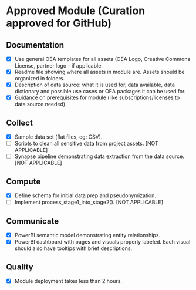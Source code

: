 # Approved Module (Curation approved for GitHub)

## Documentation
- [x] Use general OEA templates for all assets (OEA Logo, Creative Commons License, partner logo - if applicable.
- [x] Readme file showing where all assets in module are. Assets should be organized in folders.
- [x] Description of data source: what it is used for, data available, data dictionary and possible use cases or OEA packages it can be used for.
- [x] Guidance on prerequisites for module (like subscriptions/licenses to data source needed).

## Collect
- [x] Sample data set (flat files, eg: CSV).
- [ ] Scripts to clean all sensitive data from project assets. [NOT APPLICABLE]
- [ ] Synapse pipeline demonstrating data extraction from the data source. [NOT APPLICABLE]

## Compute
- [x] Define schema for initial data prep and pseudonymization.
- [ ] Implement process_stage1_into_stage2(). [NOT APPLICABLE]

## Communicate
- [x] PowerBI semantic model demonstrating entity relationships.
- [x] PowerBI dashboard with pages and visuals properly labeled. Each visual should also have tooltips with brief descriptions.

## Quality
- [x] Module deployment takes less than 2 hours.
